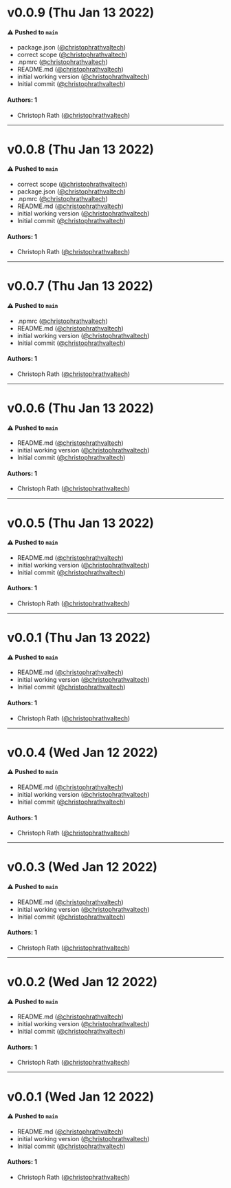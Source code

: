 # v0.0.9 (Thu Jan 13 2022)

#### ⚠️ Pushed to `main`

- package.json ([@christophrathvaltech](https://github.com/christophrathvaltech))
- correct scope ([@christophrathvaltech](https://github.com/christophrathvaltech))
- .npmrc ([@christophrathvaltech](https://github.com/christophrathvaltech))
- README.md ([@christophrathvaltech](https://github.com/christophrathvaltech))
- initial working version ([@christophrathvaltech](https://github.com/christophrathvaltech))
- Initial commit ([@christophrathvaltech](https://github.com/christophrathvaltech))

#### Authors: 1

- Christoph Rath ([@christophrathvaltech](https://github.com/christophrathvaltech))

---

# v0.0.8 (Thu Jan 13 2022)

#### ⚠️ Pushed to `main`

- correct scope ([@christophrathvaltech](https://github.com/christophrathvaltech))
- package.json ([@christophrathvaltech](https://github.com/christophrathvaltech))
- .npmrc ([@christophrathvaltech](https://github.com/christophrathvaltech))
- README.md ([@christophrathvaltech](https://github.com/christophrathvaltech))
- initial working version ([@christophrathvaltech](https://github.com/christophrathvaltech))
- Initial commit ([@christophrathvaltech](https://github.com/christophrathvaltech))

#### Authors: 1

- Christoph Rath ([@christophrathvaltech](https://github.com/christophrathvaltech))

---

# v0.0.7 (Thu Jan 13 2022)

#### ⚠️ Pushed to `main`

- .npmrc ([@christophrathvaltech](https://github.com/christophrathvaltech))
- README.md ([@christophrathvaltech](https://github.com/christophrathvaltech))
- initial working version ([@christophrathvaltech](https://github.com/christophrathvaltech))
- Initial commit ([@christophrathvaltech](https://github.com/christophrathvaltech))

#### Authors: 1

- Christoph Rath ([@christophrathvaltech](https://github.com/christophrathvaltech))

---

# v0.0.6 (Thu Jan 13 2022)

#### ⚠️ Pushed to `main`

- README.md ([@christophrathvaltech](https://github.com/christophrathvaltech))
- initial working version ([@christophrathvaltech](https://github.com/christophrathvaltech))
- Initial commit ([@christophrathvaltech](https://github.com/christophrathvaltech))

#### Authors: 1

- Christoph Rath ([@christophrathvaltech](https://github.com/christophrathvaltech))

---

# v0.0.5 (Thu Jan 13 2022)

#### ⚠️ Pushed to `main`

- README.md ([@christophrathvaltech](https://github.com/christophrathvaltech))
- initial working version ([@christophrathvaltech](https://github.com/christophrathvaltech))
- Initial commit ([@christophrathvaltech](https://github.com/christophrathvaltech))

#### Authors: 1

- Christoph Rath ([@christophrathvaltech](https://github.com/christophrathvaltech))

---

# v0.0.1 (Thu Jan 13 2022)

#### ⚠️ Pushed to `main`

- README.md ([@christophrathvaltech](https://github.com/christophrathvaltech))
- initial working version ([@christophrathvaltech](https://github.com/christophrathvaltech))
- Initial commit ([@christophrathvaltech](https://github.com/christophrathvaltech))

#### Authors: 1

- Christoph Rath ([@christophrathvaltech](https://github.com/christophrathvaltech))

---

# v0.0.4 (Wed Jan 12 2022)

#### ⚠️ Pushed to `main`

- README.md ([@christophrathvaltech](https://github.com/christophrathvaltech))
- initial working version ([@christophrathvaltech](https://github.com/christophrathvaltech))
- Initial commit ([@christophrathvaltech](https://github.com/christophrathvaltech))

#### Authors: 1

- Christoph Rath ([@christophrathvaltech](https://github.com/christophrathvaltech))

---

# v0.0.3 (Wed Jan 12 2022)

#### ⚠️ Pushed to `main`

- README.md ([@christophrathvaltech](https://github.com/christophrathvaltech))
- initial working version ([@christophrathvaltech](https://github.com/christophrathvaltech))
- Initial commit ([@christophrathvaltech](https://github.com/christophrathvaltech))

#### Authors: 1

- Christoph Rath ([@christophrathvaltech](https://github.com/christophrathvaltech))

---

# v0.0.2 (Wed Jan 12 2022)

#### ⚠️ Pushed to `main`

- README.md ([@christophrathvaltech](https://github.com/christophrathvaltech))
- initial working version ([@christophrathvaltech](https://github.com/christophrathvaltech))
- Initial commit ([@christophrathvaltech](https://github.com/christophrathvaltech))

#### Authors: 1

- Christoph Rath ([@christophrathvaltech](https://github.com/christophrathvaltech))

---

# v0.0.1 (Wed Jan 12 2022)

#### ⚠️ Pushed to `main`

- README.md ([@christophrathvaltech](https://github.com/christophrathvaltech))
- initial working version ([@christophrathvaltech](https://github.com/christophrathvaltech))
- Initial commit ([@christophrathvaltech](https://github.com/christophrathvaltech))

#### Authors: 1

- Christoph Rath ([@christophrathvaltech](https://github.com/christophrathvaltech))
